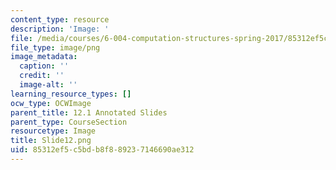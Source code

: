 ```yaml
---
content_type: resource
description: 'Image: '
file: /media/courses/6-004-computation-structures-spring-2017/85312ef5c5bdb8f889237146690ae312_Slide12.png
file_type: image/png
image_metadata:
  caption: ''
  credit: ''
  image-alt: ''
learning_resource_types: []
ocw_type: OCWImage
parent_title: 12.1 Annotated Slides
parent_type: CourseSection
resourcetype: Image
title: Slide12.png
uid: 85312ef5-c5bd-b8f8-8923-7146690ae312
---
```

